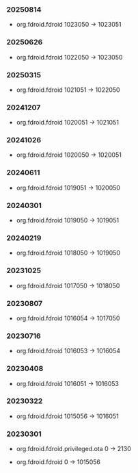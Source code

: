 ### 20250814

- org.fdroid.fdroid 1023050 -> 1023051

### 20250626

- org.fdroid.fdroid 1022050 -> 1023050

### 20250315

- org.fdroid.fdroid 1021051 -> 1022050

### 20241207

- org.fdroid.fdroid 1020051 -> 1021051

### 20241026

- org.fdroid.fdroid 1020050 -> 1020051

### 20240611

- org.fdroid.fdroid 1019051 -> 1020050

### 20240301

- org.fdroid.fdroid 1019050 -> 1019051

### 20240219

- org.fdroid.fdroid 1018050 -> 1019050

### 20231025

- org.fdroid.fdroid 1017050 -> 1018050

### 20230807

- org.fdroid.fdroid 1016054 -> 1017050

### 20230716

- org.fdroid.fdroid 1016053 -> 1016054

### 20230408

- org.fdroid.fdroid 1016051 -> 1016053

### 20230322

- org.fdroid.fdroid 1015056 -> 1016051

### 20230301

- org.fdroid.fdroid.privileged.ota 0 -> 2130

- org.fdroid.fdroid 0 -> 1015056

